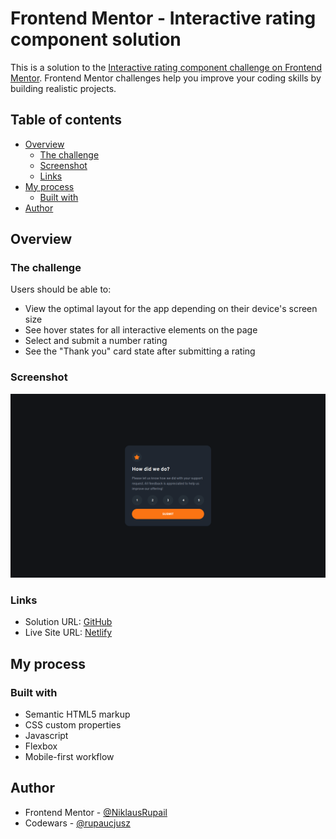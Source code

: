 # Frontend Mentor - Interactive rating component solution

This is a solution to the [Interactive rating component challenge on Frontend Mentor](https://www.frontendmentor.io/challenges/interactive-rating-component-koxpeBUmI). Frontend Mentor challenges help you improve your coding skills by building realistic projects. 

## Table of contents

- [Overview](#overview)
  - [The challenge](#the-challenge)
  - [Screenshot](#screenshot)
  - [Links](#links)
- [My process](#my-process)
  - [Built with](#built-with)
- [Author](#author)

## Overview

### The challenge

Users should be able to:

- View the optimal layout for the app depending on their device's screen size
- See hover states for all interactive elements on the page
- Select and submit a number rating
- See the "Thank you" card state after submitting a rating

### Screenshot

![](./screenshot.jpg)

### Links

- Solution URL: [GitHub](./)
- Live Site URL: [Netlify](https://celebrated-beijinho-9e42c2.netlify.app/)

## My process

### Built with

- Semantic HTML5 markup
- CSS custom properties
- Javascript
- Flexbox
- Mobile-first workflow

## Author

- Frontend Mentor - [@NiklausRupail](https://www.frontendmentor.io/profile/NiklausRupail)
- Codewars - [@rupaucjusz](https://www.codewars.com/users/rupaucjusz)
